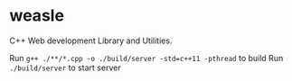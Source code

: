 # weasle
C++ Web development Library and Utilities.

Run `g++ ./**/*.cpp -o ./build/server -std=c++11 -pthread` to build
Run `./build/server` to start server
